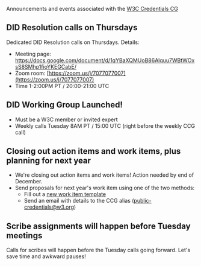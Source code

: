 Announcements and events associated with the [W3C Credentials CG](https://w3c-ccg.github.io)


## DID Resolution calls on Thursdays

Dedicated DID Resolution calls on Thursdays. Details:

- Meeting page: https://docs.google.com/document/d/1qYBaXQMUoB86Alquu7WBtWOxsS8SMhp1fioYKEGCabE/
- Zoom room: [https://zoom.us/j/7077077007](https://zoom.us/j/7077077007)
- Time 1-2:00PM PT / 20:00-21:00 UTC

## DID Working Group Launched!

- Must be a W3C member or invited expert
- Weekly calls Tuesday 8AM PT / 15:00 UTC (right before the weekly CCG call)

## Closing out action items and work items, plus planning for next year

- We're closing out action items and work items! Action needed by end of December. 
- Send proposals for next year's work item using one of the two methods:
  - Fill out a [new work item template](https://github.com/w3c-ccg/community/issues/new?assignees=ChristopherA%2C+jandrieu%2C+kimdhamilton&labels=proposed+work+items&template=ccg-new-work-item-template.md&title=%5BPROPOSED+WORK+ITEM%5D)
  - Send an email with details to the CCG alias (public-credentials@w3.org) 
  
## Scribe assignments will happen before Tuesday meetings  

Calls for scribes will happen before the Tuesday calls going forward. Let's save time and awkward pauses!
